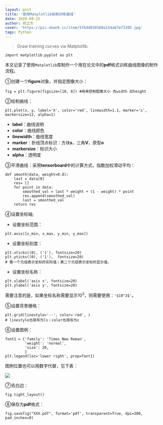 ```yaml
---
layout: post
title: '使用Matplotlib绘制训练曲线'
date: 2020-09-25
author: 郑之杰
cover: 'https://pic.downk.cc/item/5f6dd030160a154a67ef3205.jpg'
tags: Python
---
```


> Draw training curves via Matplotlib.

```
import matplotlib.pyplot as plt
```

本文记录了使用`Matplotlib`库制作一个用在论文中的**pdf**格式训练曲线图像的制作流程。

①创建一个**figure**对象，并指定图像大小：

```
fig = plt.figure(figsize=[10, 8]) #用来控制图像大小 先width 后height
```

②绘制曲线：
```
plt.plot(x, y, label='X', color='red', linewidth=1.1, marker='s', markersize=12, alpha=1)
```
- **label**：曲线说明
- **color**：曲线颜色
- **linewidth**：曲线宽度
- **marker**：折线顶点标识：方块**s**，三角**V**，原型**o**
- **markersize**：标识大小
- **alpha**：透明度

③平滑曲线：采用**tensorboard**中的计算方式，指数加权滑动平均：
```
def smooth(data, weight=0.8):
    last = data[0]
    res= []
    for point in data:
        smoothed_val = last * weight + (1 - weight) * point
        res.append(smoothed_val)
        last = smoothed_val
    return res
```

④设置坐标轴;

- 设置坐标范围：
```
plt.axis([x_min, x_max, y_min, y_max])
```

- 设置坐标刻度：
```
plt.xticks((0), ('1'), fontsize=20)
plt.yticks((0), ('1'),  fontsize=20)
# 第一个元组表示坐标的实际值；第二个元组表示坐标的显示值。
```

- 设置坐标名称：
```
plt.xlabel('axis x', fontsize=20)
plt.ylabel('axis y', fontsize=20)
```

需要注意的是，如果坐标名称需要显示$10^3$，则需要使用：`'$10^3$'`。

⑤设置背景栅格：
```
plt.grid(linestyle='--', color='red', )
# linestyle也简写为ls；color也简写为c
```

⑥设置图例：
```
font1 = {'family': 'Times New Roman',
         'weight': 'normal',
         'size': 20,
         }
plt.legend(loc='lower right', prop=font1)
```

图例位置也可以用数字代替，见下表：

![](https://pic.downk.cc/item/5f6dd635160a154a67f0abda.jpg)

⑦去白边：
```
fig.tight_layout()
```

⑧保存为**pdf**格式：
```
fig.savefig("XXX.pdf", format='pdf', transparent=True, dpi=300, pad_inches=0)
```